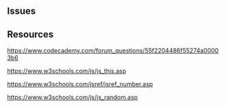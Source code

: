 ## Issues

## Resources
https://www.codecademy.com/forum_questions/55f2204486f55274a00003b6

https://www.w3schools.com/js/js_this.asp

https://www.w3schools.com/jsref/jsref_number.asp

https://www.w3schools.com/js/js_random.asp


